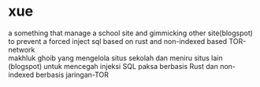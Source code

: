 # xue

a something that manage a school site and gimmicking other site(blogspot) to prevent a forced inject sql based on rust and non-indexed based TOR-network<br>
makhluk ghoib yang mengelola situs sekolah dan meniru situs lain (blogspot) untuk mencegah injeksi SQL paksa berbasis Rust dan non-indexed berbasis jaringan-TOR
